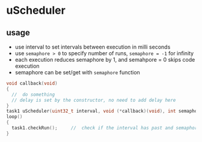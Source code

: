 # uScheduler

## usage
- use interval to set intervals between execution in milli seconds
- use ```semaphore > 0``` to specify number of runs, ```semaphore = -1``` for infinity
- each execution reduces semaphore by 1, and semahpore = 0 skips code execution
- semaphore can be set/get with ```semaphore``` function
```C++
void callback(void)
{
  //  do something
  // delay is set by the constructor, no need to add delay here
}
task1 uScheduler(uint32_t interval, void (*callback)(void), int semaphore = -1);
loop()
{
  task1.checkRun();     //  check if the interval has past and semaphore !=0 run else skip
}
```


